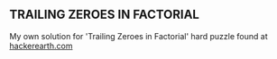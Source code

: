 ## TRAILING ZEROES IN FACTORIAL
My own solution for 'Trailing Zeroes in Factorial' hard puzzle found at [hackerearth.com](https://www.hackerearth.com/practice/basic-programming/implementation/basics-of-implementation/practice-problems/algorithm/trailing-zeroes-in-factorial/)